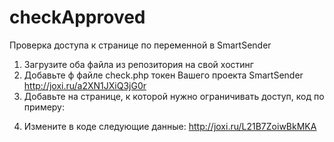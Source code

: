 # checkApproved
Проверка доступа к странице по переменной в SmartSender


1. Загрузите оба файла из репозитория на свой хостинг
2. Добавьте ф файле check.php токен Вашего проекта SmartSender http://joxi.ru/a2XN1JXiQ3jG0r
3. Добавьте на странице, к которой нужно ограничивать доступ, код по примеру:
<script src="https://soft-m.ml/js/check.js"></script>
<script>
  checkApprove('checking', 'https://soft-m.ml/js/check.php', "https://smartsender.com");
</script>
4. Измените в коде следующие данные:
http://joxi.ru/L21B7ZoiwBkMKA
